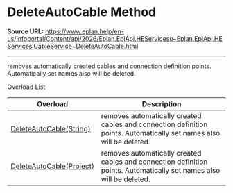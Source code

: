 # DeleteAutoCable Method

**Source URL:** https://www.eplan.help/en-us/Infoportal/Content/api/2026/Eplan.EplApi.HEServicesu~Eplan.EplApi.HEServices.CableService~DeleteAutoCable.html

---

removes automatically created cables and connection definition points. Automatically set names also will be deleted.

Overload List

| Overload | Description |
| --- | --- |
| [DeleteAutoCable(String)](Eplan.EplApi.HEServicesu~Eplan.EplApi.HEServices.CableService~DeleteAutoCable(String).html) | removes automatically created cables and connection definition points. Automatically set names also will be deleted. |
| [DeleteAutoCable(Project)](Eplan.EplApi.HEServicesu~Eplan.EplApi.HEServices.CableService~DeleteAutoCable(Project).html) | removes automatically created cables and connection definition points. Automatically set names also will be deleted. |
